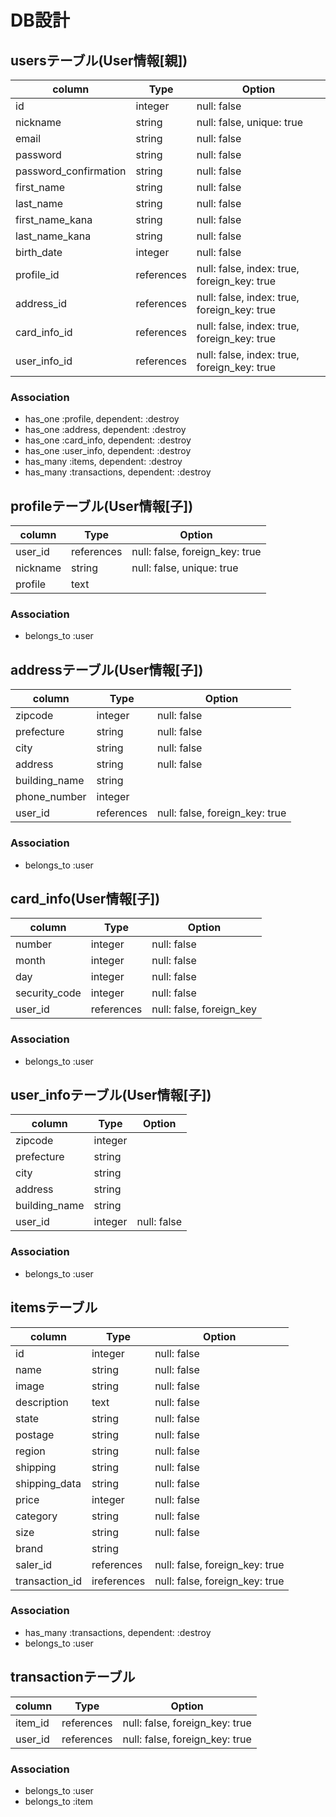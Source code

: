 # DB設計

## usersテーブル(User情報[親])
|column  |Type    |Option |
|--------|--------|-------|
|id      |integer |null: false|
|nickname|string  |null: false, unique: true|
|email   |string  |null: false|
|password|string  |null: false|
|password_confirmation|string|null: false|
|first_name|string|null: false|
|last_name |string|null: false|
|first_name_kana|string|null: false|
|last_name_kana |string|null: false|
|birth_date|integer|null: false|
|profile_id|references|null: false, index: true, foreign_key: true|
|address_id|references|null: false, index: true, foreign_key: true|
|card_info_id|references|null: false, index: true, foreign_key: true|
|user_info_id|references|null: false, index: true, foreign_key: true|

### Association
- has_one :profile, dependent: :destroy
- has_one :address, dependent: :destroy
- has_one :card_info, dependent: :destroy
- has_one :user_info, dependent: :destroy
- has_many :items, dependent: :destroy
- has_many :transactions, dependent: :destroy

## profileテーブル(User情報[子])
|column  |Type    |Option |
|--------|--------|-------|
|user_id |references |null: false, foreign_key: true|
|nickname|string  |null: false, unique: true|
|profile |text    ||

### Association
- belongs_to :user

## addressテーブル(User情報[子])
|column  |Type    |Option |
|--------|--------|-------|
|zipcode |integer|null: false|
|prefecture|string|null: false|
|city    |string|null: false|
|address |string|null: false|
|building_name|string||
|phone_number|integer||
|user_id |references|null: false, foreign_key: true|

### Association
- belongs_to :user

## card_info(User情報[子])
|column  |Type    |Option |
|--------|--------|-------|
|number  |integer |null: false|
|month   |integer |null: false|
|day     |integer |null: false|
|security_code|integer|null: false|
|user_id |references |null: false, foreign_key|

### Association
- belongs_to :user

## user_infoテーブル(User情報[子])
|column  |Type    |Option |
|--------|--------|-------|
|zipcode |integer ||
|prefecture|string||
|city    |string  ||
|address |string  ||
|building_name|string||
|user_id |integer |null: false|

### Association
- belongs_to :user

## itemsテーブル
|column  |Type    |Option |
|--------|--------|-------|
|id      |integer |null: false|
|name    |string  |null: false|
|image   |string  |null: false|
|description|text |null: false|
|state   |string  |null: false|
|postage |string  |null: false|
|region  |string  |null: false|
|shipping|string  |null: false|
|shipping_data|string|null: false|
|price   |integer |null: false|
|category|string  |null: false|
|size    |string  |null: false|
|brand   |string  ||
|saler_id|references|null: false, foreign_key: true|
|transaction_id|ireferences|null: false, foreign_key: true|

### Association
- has_many :transactions, dependent: :destroy
- belongs_to :user

## transactionテーブル
|column  |Type    |Option |
|--------|--------|-------|
|item_id |references|null: false, foreign_key: true|
|user_id |references|null: false, foreign_key: true|

### Association
- belongs_to :user
- belongs_to :item
